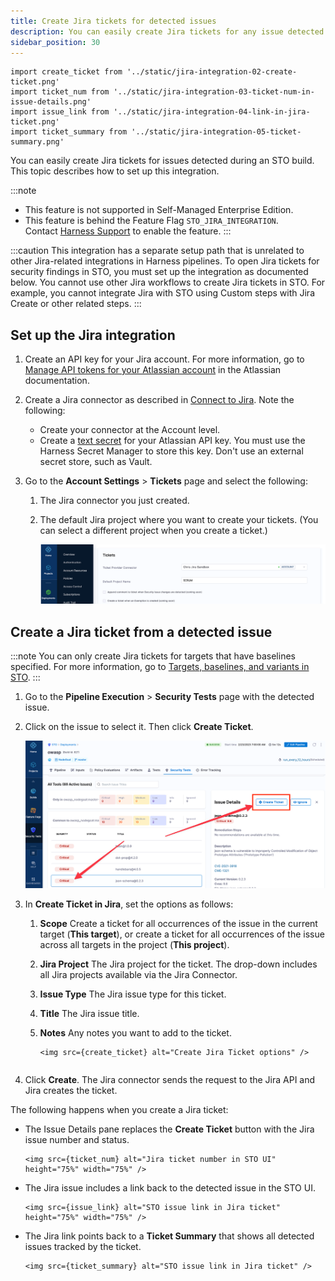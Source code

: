 ```yaml
---
title: Create Jira tickets for detected issues
description: You can easily create Jira tickets for any issue detected during an STO build.
sidebar_position: 30
---
```



```mdx-code-block
import create_ticket from '../static/jira-integration-02-create-ticket.png'
import ticket_num from '../static/jira-integration-03-ticket-num-in-issue-details.png'
import issue_link from '../static/jira-integration-04-link-in-jira-ticket.png'
import ticket_summary from '../static/jira-integration-05-ticket-summary.png'
```



You can easily create Jira tickets for issues detected during an STO build. This topic describes how to set up this integration.

:::note
* This feature is not supported in Self-Managed Enterprise Edition.
* This feature is behind the Feature Flag `STO_JIRA_INTEGRATION`. Contact [Harness Support](mailto:support@harness.io) to enable the feature.
:::

:::caution
This integration has a separate setup path that is unrelated to other Jira-related integrations in Harness pipelines. To open Jira tickets for security findings in STO, you must set up the integration as documented below. You cannot use other Jira workflows to create Jira tickets in STO. For example, you cannot integrate Jira with STO using Custom steps with Jira Create or other related steps.
:::

## Set up the Jira integration

1. Create an API key for your Jira account. For more information, go to [Manage API tokens for your Atlassian account](https://support.atlassian.com/atlassian-account/docs/manage-api-tokens-for-your-atlassian-account/) in the Atlassian documentation.

2. Create a Jira connector as described in [Connect to Jira](/docs/platform/Connectors/Ticketing-Systems/connect-to-jira/). Note the following:
    * Create your connector at the Account level.
    * Create a [text secret](/docs/platform/secrets/add-use-text-secrets) for your Atlassian API key. You must use the Harness Secret Manager to store this key. Don't use an external secret store, such as Vault.

3. Go to the **Account Settings** &gt; **Tickets** page and select the following: 
   
    1. The Jira connector you just created.
 
    2. The default Jira project where you want to create your tickets. (You can select a different project when you create a ticket.)

       ![](../static/jira-integration-00-select-connector.png)

## Create a Jira ticket from a detected issue

:::note
You can only create Jira tickets for targets that have baselines specified. For more information, go to [Targets, baselines, and variants in STO](/docs/security-testing-orchestration/onboard-sto/key-concepts/targets-and-baselines).
:::

1. Go to the **Pipeline Execution** &gt; **Security Tests** page with the detected issue. 

2. Click on the issue to select it. Then click **Create Ticket**. 

   ![](../static/jira-integration-01-create-ticket.png)

3. In **Create Ticket in Jira**, set the options as follows:

    1. **Scope** Create a ticket for all occurrences of the issue in the current target (**This target**), or create a ticket for all occurrences of the issue across all targets in the project (**This project**).

    2. **Jira Project** The Jira project for the ticket. The drop-down includes all Jira projects available via the Jira Connector.

    3. **Issue Type** The Jira issue type for this ticket. 

    4. **Title** The Jira issue title. 

    5. **Notes** Any notes you want to add to the ticket.

       ```mdx-code-block
       <img src={create_ticket} alt="Create Jira Ticket options" />
      ```
4. Click **Create**. The Jira connector sends the request to the Jira API and Jira creates the ticket. 


The following happens when you create a Jira ticket: 

   * The Issue Details pane replaces the **Create Ticket** button with the Jira issue number and status.
       
      ```mdx-code-block
      <img src={ticket_num} alt="Jira ticket number in STO UI" height="75%" width="75%" />
      ```

   * The Jira issue includes a link back to the detected issue in the STO UI.
     
      ```mdx-code-block
      <img src={issue_link} alt="STO issue link in Jira ticket" height="75%" width="75%" />
      ```

   * The Jira link points back to a **Ticket Summary** that shows all detected issues tracked by the ticket.
        
      ```mdx-code-block
      <img src={ticket_summary} alt="STO issue link in Jira ticket" />
      ```




